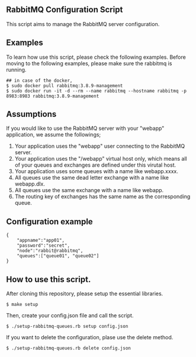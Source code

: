RabbitMQ Configuration Script
-----------------------------

This script aims to manage the RabbitMQ server configuration.

Examples
--------

To learn how use this script, please check the following examples.
Before moving to the following examples, please make sure the rabbitmq is running.

```
## in case of the docker,
$ sudo docker pull rabbitmq:3.8.9-management
$ sudo docker run -it -d --rm --name rabbitmq --hostname rabbitmq -p 8983:8983 rabbitmq:3.8.9-management
```

## Assumptions

If you would like to use the RabbitMQ server with your "webapp" application, 
we assume the followings;

1. Your application uses the "webapp" user connecting to the RabbitMQ server.
2. Your application uses the "/webapp" virtual host only, which means all of your queues and exchanges are defined under this virutal host.
3. Your application uses some queues with a name like webapp.xxxx.
4. All queues use the same dead letter exchange with a name like webapp.dlx.
5. All queues use the same exchange with a name like webapp.
6. The routing key of exchanges has the same name as the corresponding queue.

## Configuration example

```
{
    "appname":"app01",
    "password":"secret",
    "node":"rabbit@rabbitmq",
    "queues":["queue01", "queue02"]
}

```

## How to use this script.

After cloning this repository, please setup the essential libraries.

```
$ make setup
```

Then, create your config.json file and call the script.

```
$ ./setup-rabbitmq-queues.rb setup config.json
```

If you want to delete the configuration, plase use the delete method.

```
$ ./setup-rabbitmq-queues.rb delete config.json
```
